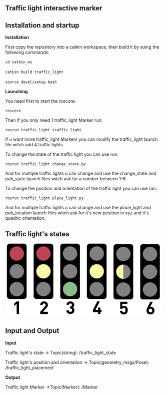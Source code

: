 ## **Traffic light interactive marker**

## **Installation and startup**

**Installation**

First copy the repository into a catkin workspace, then build it by suing the following commands:

    cd catkin_ws

    catkin build traffic_light
    
    source devel/setup.bash

**Launching**

You need first to start the roscore:

    roscore

Then if you only need 1 traffic_light Marker run:

    rosrun traffic_light traffic_light

If u want more traffic_light Markers you can modify the traffic_light launch file witch add 4 traffic lights.

To change the state of the traffic light you can use run: 
    
    rosrun traffic_light change_state.py

And for multiple traffic lights u can change and use the change_state and pub_state launch files witch ask for a number between 1-6.

To change the position and orientation of the traffic light you can use run: 
    
    rosrun traffic_light place_light.py

And for multiple traffic lights u can change and use the place_light and pub_location launch files witch ask for it's new position in xyz and it's quadric orientation. 

## **Traffic light's states**

![Marker](traffic_light_state.png)

## **Input and Output**

**Input**

Traffic light's state  -> Topic(string): /traffic_light_state

Traffic light's position and orientation  -> Topic(geometry_msgs/Pose): /traffic_light_placement

**Output**

Traffic light Marker ->Topic(Marker): /Marker